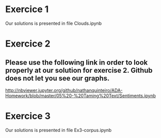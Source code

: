 # Exercice 1

Our solutions is presented in file Clouds.ipynb

# Exercice 2

## **Please use the following link in order to look properly at our solution for exercise 2. Github does not let you see our graphs.**

<http://nbviewer.jupyter.org/github/nathanquinteiro/ADA-Homework/blob/master/05%20-%20Taming%20Text/Sentiments.ipynb>


# Exercice 3

Our solutions is presented in file Ex3-corpus.ipynb 
